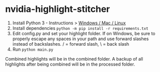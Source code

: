 # nvidia-highlight-stitcher

1. Install Python 3 - Instructions > [Windows / Mac / Linux](https://installpython3.com/)
2. Install dependencies `python -m pip install -r requirements.txt`
3. Edit config.py and set your highlight folder. If on Windows, be sure to properly escape any spaces in your path and use forward slashes instead of backslashes. / = forward slash, \ = back slash
4. Run `python main.py`

Combined highlights will be in the combined folder. A backup of all highlights after being combined will be in the processed folder.

